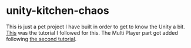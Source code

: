 # unity-kitchen-chaos
This is just a pet project I have built in order to get to know the Unity a bit. [This](https://www.youtube.com/watch?v=AmGSEH7QcDg) was the tutorial I followed for this.
The Multi Player part got added following [the second tutorial](https://www.youtube.com/watch?v=7glCsF9fv3s).
